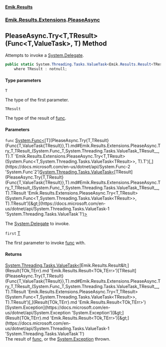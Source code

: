 #### [Emik.Results](index.md 'index')
### [Emik.Results.Extensions](Emik.Results.Extensions.md 'Emik.Results.Extensions').[PleaseAsync](PleaseAsync.md 'Emik.Results.Extensions.PleaseAsync')

## PleaseAsync.Try<T,TResult>(Func<T,ValueTask<TResult>>, T) Method

Attempts to invoke a [System.Delegate](https://docs.microsoft.com/en-us/dotnet/api/System.Delegate 'System.Delegate').

```csharp
public static System.Threading.Tasks.ValueTask<Emik.Results.Result<TResult,System.Exception>> Try<T,TResult>(System.Func<T,System.Threading.Tasks.ValueTask<TResult>> func, T first)
    where TResult : notnull;
```
#### Type parameters

<a name='Emik.Results.Extensions.PleaseAsync.Try_T,TResult_(System.Func_T,System.Threading.Tasks.ValueTask_TResult__,T).T'></a>

`T`

The type of the first parameter.

<a name='Emik.Results.Extensions.PleaseAsync.Try_T,TResult_(System.Func_T,System.Threading.Tasks.ValueTask_TResult__,T).TResult'></a>

`TResult`

The type of the result of [func](PleaseAsync.Try{T,TResult}(Func{T,ValueTask{TResult}},T).md#Emik.Results.Extensions.PleaseAsync.Try_T,TResult_(System.Func_T,System.Threading.Tasks.ValueTask_TResult__,T).func 'Emik.Results.Extensions.PleaseAsync.Try<T,TResult>(System.Func<T,System.Threading.Tasks.ValueTask<TResult>>, T).func').
#### Parameters

<a name='Emik.Results.Extensions.PleaseAsync.Try_T,TResult_(System.Func_T,System.Threading.Tasks.ValueTask_TResult__,T).func'></a>

`func` [System.Func&lt;](https://docs.microsoft.com/en-us/dotnet/api/System.Func-2 'System.Func`2')[T](PleaseAsync.Try{T,TResult}(Func{T,ValueTask{TResult}},T).md#Emik.Results.Extensions.PleaseAsync.Try_T,TResult_(System.Func_T,System.Threading.Tasks.ValueTask_TResult__,T).T 'Emik.Results.Extensions.PleaseAsync.Try<T,TResult>(System.Func<T,System.Threading.Tasks.ValueTask<TResult>>, T).T')[,](https://docs.microsoft.com/en-us/dotnet/api/System.Func-2 'System.Func`2')[System.Threading.Tasks.ValueTask&lt;](https://docs.microsoft.com/en-us/dotnet/api/System.Threading.Tasks.ValueTask-1 'System.Threading.Tasks.ValueTask`1')[TResult](PleaseAsync.Try{T,TResult}(Func{T,ValueTask{TResult}},T).md#Emik.Results.Extensions.PleaseAsync.Try_T,TResult_(System.Func_T,System.Threading.Tasks.ValueTask_TResult__,T).TResult 'Emik.Results.Extensions.PleaseAsync.Try<T,TResult>(System.Func<T,System.Threading.Tasks.ValueTask<TResult>>, T).TResult')[&gt;](https://docs.microsoft.com/en-us/dotnet/api/System.Threading.Tasks.ValueTask-1 'System.Threading.Tasks.ValueTask`1')[&gt;](https://docs.microsoft.com/en-us/dotnet/api/System.Func-2 'System.Func`2')

The [System.Delegate](https://docs.microsoft.com/en-us/dotnet/api/System.Delegate 'System.Delegate') to invoke.

<a name='Emik.Results.Extensions.PleaseAsync.Try_T,TResult_(System.Func_T,System.Threading.Tasks.ValueTask_TResult__,T).first'></a>

`first` [T](PleaseAsync.Try{T,TResult}(Func{T,ValueTask{TResult}},T).md#Emik.Results.Extensions.PleaseAsync.Try_T,TResult_(System.Func_T,System.Threading.Tasks.ValueTask_TResult__,T).T 'Emik.Results.Extensions.PleaseAsync.Try<T,TResult>(System.Func<T,System.Threading.Tasks.ValueTask<TResult>>, T).T')

The first parameter to invoke [func](PleaseAsync.Try{T,TResult}(Func{T,ValueTask{TResult}},T).md#Emik.Results.Extensions.PleaseAsync.Try_T,TResult_(System.Func_T,System.Threading.Tasks.ValueTask_TResult__,T).func 'Emik.Results.Extensions.PleaseAsync.Try<T,TResult>(System.Func<T,System.Threading.Tasks.ValueTask<TResult>>, T).func') with.

#### Returns
[System.Threading.Tasks.ValueTask&lt;](https://docs.microsoft.com/en-us/dotnet/api/System.Threading.Tasks.ValueTask-1 'System.Threading.Tasks.ValueTask`1')[Emik.Results.Result&lt;](Result{TOk,TErr}.md 'Emik.Results.Result<TOk,TErr>')[TResult](PleaseAsync.Try{T,TResult}(Func{T,ValueTask{TResult}},T).md#Emik.Results.Extensions.PleaseAsync.Try_T,TResult_(System.Func_T,System.Threading.Tasks.ValueTask_TResult__,T).TResult 'Emik.Results.Extensions.PleaseAsync.Try<T,TResult>(System.Func<T,System.Threading.Tasks.ValueTask<TResult>>, T).TResult')[,](Result{TOk,TErr}.md 'Emik.Results.Result<TOk,TErr>')[System.Exception](https://docs.microsoft.com/en-us/dotnet/api/System.Exception 'System.Exception')[&gt;](Result{TOk,TErr}.md 'Emik.Results.Result<TOk,TErr>')[&gt;](https://docs.microsoft.com/en-us/dotnet/api/System.Threading.Tasks.ValueTask-1 'System.Threading.Tasks.ValueTask`1')  
The result of [func](PleaseAsync.Try{T,TResult}(Func{T,ValueTask{TResult}},T).md#Emik.Results.Extensions.PleaseAsync.Try_T,TResult_(System.Func_T,System.Threading.Tasks.ValueTask_TResult__,T).func 'Emik.Results.Extensions.PleaseAsync.Try<T,TResult>(System.Func<T,System.Threading.Tasks.ValueTask<TResult>>, T).func'), or the [System.Exception](https://docs.microsoft.com/en-us/dotnet/api/System.Exception 'System.Exception') thrown.